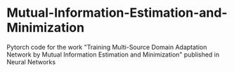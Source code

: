 # Mutual-Information-Estimation-and-Minimization
Pytorch code for the work "Training Multi-Source Domain Adaptation Network by Mutual Information Estimation and Minimization" published in Neural Networks
